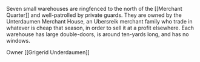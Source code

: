 Seven small warehouses are ringfenced to the north of the [[Merchant Quarter]] and well-patrolled by private guards. They are owned by the Unterdaumen Merchant House, an Ubersreik merchant family who trade in whatever is cheap that season, in order to sell it at a profit elsewhere. Each warehouse has large double-doors, is around ten-yards long, and has no windows.

Owner [[Grigerid Underdaumen]]

